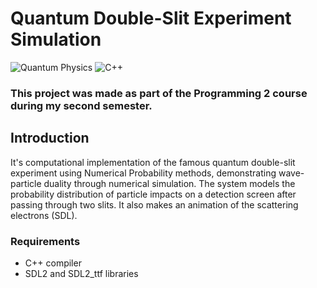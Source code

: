 # Quantum Double-Slit Experiment Simulation

![Quantum Physics](https://img.shields.io/badge/Physics-Quantum-blue) 
![C++](https://img.shields.io/badge/Language-C++-orange) 
### This project was made as part of the Programming 2 course during my second semester.

## Introduction

It's computational implementation of the famous quantum double-slit experiment using Numerical Probability methods, demonstrating wave-particle duality through numerical simulation. The system models the probability distribution of particle impacts on a detection screen after passing through two slits. It also makes an animation of the scattering electrons (SDL). 

### Requirements
- C++ compiler
- SDL2 and SDL2_ttf libraries
